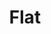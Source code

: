---
blog: https://blog.flat.io/
facebook: https://facebook.com/flat.io
git: https://github.com/FlatIO
instagram: https://instagram.com/flat.io
linkedin: https://linkedin.com/company/flat-io
logohandle: flatio
sort: flat
title: Flat
twitter: https://x.com/flat_io
website: https://flat.io/
youtube: https://youtube.com/user/flatproject
---